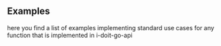 ## Examples

here you find a list of examples implementing standard use cases for any function that is implemented in i-doit-go-api

